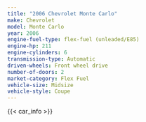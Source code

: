 ```yaml
---
title: "2006 Chevrolet Monte Carlo"
make: Chevrolet
model: Monte Carlo
year: 2006
engine-fuel-type: flex-fuel (unleaded/E85)
engine-hp: 211
engine-cylinders: 6
transmission-type: Automatic
driven-wheels: Front wheel drive
number-of-doors: 2
market-category: Flex Fuel
vehicle-size: Midsize
vehicle-style: Coupe
---
```


{{< car_info >}}
